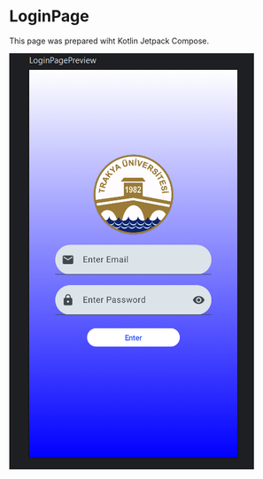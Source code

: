 # LoginPage
This page was prepared wiht Kotlin Jetpack Compose.

![LoginPagePreview.png](LoginPagePreview.png)
